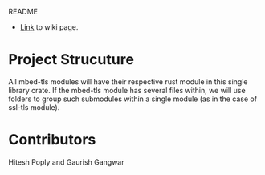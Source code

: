 README

* [Link](https://github.com/TPCSS-mbedTLS-Project-2020-22/source/wiki) to wiki page.


# Project Strucuture
All mbed-tls modules will have their respective rust module in this single library crate. If the mbed-tls module has several files within, we will use folders to group such submodules within a single module (as in the case of ssl-tls module).

# Contributors
Hitesh Poply and Gaurish Gangwar
